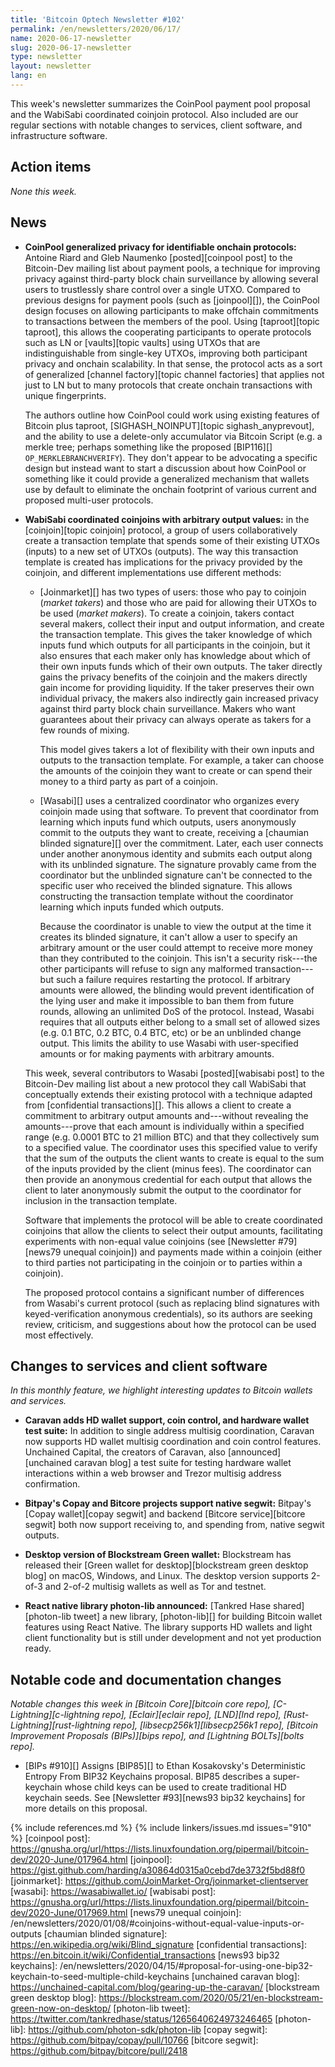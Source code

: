 ```yaml
---
title: 'Bitcoin Optech Newsletter #102'
permalink: /en/newsletters/2020/06/17/
name: 2020-06-17-newsletter
slug: 2020-06-17-newsletter
type: newsletter
layout: newsletter
lang: en
---
```

This week's newsletter summarizes the CoinPool payment pool proposal and
the WabiSabi coordinated coinjoin protocol.  Also included are our
regular sections with notable changes to services, client software, and
infrastructure software.

## Action items

*None this week.*

## News

- **CoinPool generalized privacy for identifiable onchain protocols:**
  Antoine Riard and Gleb Naumenko [posted][coinpool post] to the
  Bitcoin-Dev mailing list about payment pools, a technique for
  improving privacy against third-party block chain surveillance by
  allowing several users to trustlessly share control over a single
  UTXO.  Compared to previous designs for payment pools (such as
  [joinpool][]), the CoinPool design focuses on allowing participants to
  make offchain commitments to transactions between the members of the
  pool.  Using [taproot][topic taproot], this allows the cooperating
  participants to operate protocols such as LN or [vaults][topic vaults]
  using UTXOs that are indistinguishable from single-key UTXOs,
  improving both participant privacy and onchain scalability.  In that
  sense, the protocol acts as a sort of generalized [channel
  factory][topic channel factories] that applies not just to LN but to
  many protocols that create onchain transactions with unique
  fingerprints.

  The authors outline how CoinPool could work using existing features
  of Bitcoin plus taproot, [SIGHASH_NOINPUT][topic sighash_anyprevout], and the ability to use
  a delete-only accumulator via Bitcoin Script (e.g. a merkle tree;
  perhaps something like the proposed [BIP116][]
  `OP_MERKLEBRANCHVERIFY`).  They don't appear to be advocating a
  specific design but instead want to start a discussion about how
  CoinPool or something like it could provide a generalized mechanism
  that wallets use by default to eliminate the onchain footprint of
  various current and proposed multi-user protocols.

- **WabiSabi coordinated coinjoins with arbitrary output values:** in
  the [coinjoin][topic coinjoin] protocol, a group of users
  collaboratively create a transaction template that spends some of
  their existing UTXOs (inputs) to a new set of UTXOs (outputs).  The
  way this transaction template is created has implications for the
  privacy provided by the coinjoin, and different implementations
  use different methods:

  <p><!-- Taker creates tx template, see discussion between harding and
  waxwing: http://gnusha.org/joinmarket/2020-06-14.log --></p>

  - [Joinmarket][] has two types of users: those who pay to coinjoin
    (*market takers*) and those who are paid for allowing their UTXOs to
    be used (*market makers*).  To create a coinjoin, takers
    contact several makers, collect their input and output
    information, and create the transaction template.  This gives the
    taker knowledge of which inputs fund which outputs for all
    participants in the coinjoin, but it also ensures that each maker
    only has knowledge about which of their own inputs funds which of
    their own outputs.  The taker directly gains the privacy benefits of
    the coinjoin and the makers directly gain income for providing
    liquidity.  If the taker preserves their own individual privacy, the makers
    also indirectly gain increased privacy against third party block
    chain surveillance.  Makers who want guarantees about their privacy
    can always operate as takers for a few rounds of mixing.

    <p><!-- Quotes from joinmarket README.md:
      - "Ability to spend directly, or with coinjoin"
      - "Can specify exact amount of coinjoin (figures from 0.01 to 30.0 btc"
    --></p>

    This model gives takers a lot of flexibility with their own
    inputs and outputs to the transaction template.  For example, a
    taker can choose the amounts of the coinjoin they want to create
    or can spend their money to a third party as part of a coinjoin.

  - [Wasabi][] uses a centralized coordinator who organizes every
    coinjoin made using that software.  To prevent that coordinator
    from learning which inputs fund which outputs, users anonymously
    commit to the outputs they want to create, receiving a [chaumian
    blinded signature][] over the commitment.  Later, each user connects
    under another anonymous identity and submits each output along with
    its unblinded signature.  The signature provably came from the coordinator
    but the unblinded signature can't be connected to the specific
    user who received the blinded signature.  This allows constructing the
    transaction template without the coordinator learning which inputs
    funded which outputs.

    Because the coordinator is unable to view the output at the time
    it creates its blinded signature, it can't allow a user to
    specify an arbitrary amount or the user could attempt to receive
    more money than they contributed to the coinjoin.  This isn't a
    security risk---the other participants will refuse to sign any
    malformed transaction---but such a failure requires restarting
    the protocol.  If arbitrary amounts were allowed, the blinding
    would prevent identification of the lying user and make it
    impossible to ban them from future rounds, allowing an unlimited
    DoS of the protocol.  Instead, Wasabi requires that all outputs
    either belong to a small set of allowed sizes (e.g. 0.1 BTC, 0.2
    BTC, 0.4 BTC, etc) or be an unblinded change output.  This
    limits the ability to use Wasabi with user-specified amounts or
    for making payments with arbitrary amounts.

  This week, several contributors to Wasabi [posted][wabisabi post]
  to the Bitcoin-Dev mailing list about a new
  protocol they call WabiSabi that conceptually extends their existing protocol
  with a technique adapted from [confidential transactions][].  This allows a
  client to create a commitment to arbitrary output amounts and---without
  revealing the amounts---prove that each amount is individually
  within a specified range (e.g. 0.0001 BTC to 21 million BTC) and
  that they collectively sum to a specified value.  The coordinator
  uses this specified value to verify that the sum of the outputs the
  client wants to create is equal to the sum of the inputs provided by
  the client (minus fees).  The coordinator can then provide an
  anonymous credential for each output that allows the
  client to later anonymously submit the output to the
  coordinator for inclusion in the transaction template.

  Software that implements the protocol will be able to create
  coordinated coinjoins that
  allow the clients to select their output amounts, facilitating
  experiments with non-equal value coinjoins (see [Newsletter
  #79][news79 unequal coinjoin]) and payments made within a coinjoin
  (either to third parties not participating in the coinjoin or to
  parties within a coinjoin).

  The proposed protocol contains a significant number of differences
  from Wasabi's current protocol (such as replacing blind signatures
  with keyed-verification anonymous credentials), so its authors are
  seeking review, criticism, and suggestions about how the protocol
  can be used most effectively.

## Changes to services and client software

*In this monthly feature, we highlight interesting updates to Bitcoin
wallets and services.*

- **Caravan adds HD wallet support, coin control, and hardware wallet test suite:**
  In addition to single address multisig coordination, Caravan now supports HD
  wallet multisig coordination and coin control features. Unchained Capital, the creators of Caravan,
  also [announced][unchained caravan blog] a test suite for testing hardware
  wallet interactions within a web browser and Trezor multisig address confirmation.

- **Bitpay's Copay and Bitcore projects support native segwit:**
  Bitpay's [Copay wallet][copay segwit] and backend [Bitcore service][bitcore
  segwit] both now support receiving to, and spending from, native segwit outputs.

- **Desktop version of Blockstream Green wallet:**
  Blockstream has released their [Green wallet for desktop][blockstream green desktop blog]
  on macOS, Windows, and Linux. The desktop version supports 2-of-3 and 2-of-2
  multisig wallets as well as Tor and testnet.

- **React native library photon-lib announced:** [Tankred Hase
  shared][photon-lib tweet] a new library, [photon-lib][] for building Bitcoin
  wallet features using React Native. The library supports HD wallets and light client
  functionality but is still under development and not yet production ready.

## Notable code and documentation changes

*Notable changes this week in [Bitcoin Core][bitcoin core repo],
[C-Lightning][c-lightning repo], [Eclair][eclair repo], [LND][lnd repo],
[Rust-Lightning][rust-lightning repo], [libsecp256k1][libsecp256k1 repo],
[Bitcoin Improvement Proposals (BIPs)][bips repo], and [Lightning
BOLTs][bolts repo].*

- [BIPs #910][] Assigns [BIP85][] to Ethan Kosakovsky's Deterministic Entropy From
  BIP32 Keychains proposal. BIP85 describes a super-keychain whose child keys
  can be used to create traditional HD keychain seeds. See [Newsletter #93][news93 bip32 keychains]
  for more details on this proposal.

{% include references.md %}
{% include linkers/issues.md issues="910" %}
[coinpool post]: https://gnusha.org/url/https://lists.linuxfoundation.org/pipermail/bitcoin-dev/2020-June/017964.html
[joinpool]: https://gist.github.com/harding/a30864d0315a0cebd7de3732f5bd88f0
[joinmarket]: https://github.com/JoinMarket-Org/joinmarket-clientserver
[wasabi]: https://wasabiwallet.io/
[wabisabi post]: https://gnusha.org/url/https://lists.linuxfoundation.org/pipermail/bitcoin-dev/2020-June/017969.html
[news79 unequal coinjoin]: /en/newsletters/2020/01/08/#coinjoins-without-equal-value-inputs-or-outputs
[chaumian blinded signature]: https://en.wikipedia.org/wiki/Blind_signature
[confidential transactions]: https://en.bitcoin.it/wiki/Confidential_transactions
[news93 bip32 keychains]: /en/newsletters/2020/04/15/#proposal-for-using-one-bip32-keychain-to-seed-multiple-child-keychains
[unchained caravan blog]: https://unchained-capital.com/blog/gearing-up-the-caravan/
[blockstream green desktop blog]: https://blockstream.com/2020/05/21/en-blockstream-green-now-on-desktop/
[photon-lib tweet]: https://twitter.com/tankredhase/status/1265640624973246465
[photon-lib]: https://github.com/photon-sdk/photon-lib
[copay segwit]: https://github.com/bitpay/copay/pull/10766
[bitcore segwit]: https://github.com/bitpay/bitcore/pull/2418
